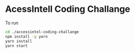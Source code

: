 # AcessIntell Coding Challange

To run

```bash
cd ./accessintel-coding-challange
npm install -g yarn
yarn install
yarn start
```